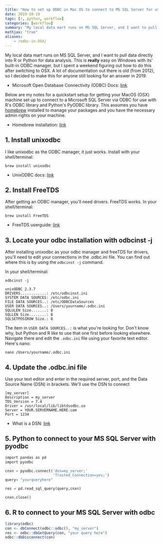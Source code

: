 ```yaml
---
title: "How to set up ODBC in Mac OS to connect to MS SQL Server for use with Python and R"
date: 2019-10-19
tags: [r, python, workflow]
categories: [workflow]
summary: "My local data mart runs on MS SQL Server, and I want to pull data directly into R or Python for data analysis. This is **really** easy on Windows with its' built-in ODBC manager, but I spent a weekend figuring out how to do this after switching to OSX. A lot of documentation out there is old (from 2012), so I decided to make this for anyone still looking for an answer in 2019."
mathjax: "true"
aliases: 
    - /odbc-in-OSX/
---
```


My local data mart runs on MS SQL Server, and I want to pull data directly into R or Python for data analysis. This is **really** easy on Windows with its' built-in ODBC manager, but I spent a weekend figuring out how to do this after switching to OSX. A lot of documentation out there is old (from 2012), so I decided to make this for anyone still looking for an answer in 2019.

* Microsoft Open Database Connectivity (ODBC) Docs: [link](https://docs.microsoft.com/en-us/sql/odbc/reference/what-is-odbc?view=sql-server-ver15)

Below are my notes for a quickstart setup for getting your MacOS (OSX) machine set up to connect to a Microsoft SQL Server via ODBC for use with R's ODBC library and Python's PyODBC library. This assumes you have [homebrew](https://brew.sh) installed to manage your packages and you have the necessary admin rights on your machine.

* Homebrew installation: [link](https://docs.brew.sh/Installation)

## 1. Install unixodbc
I like unixodbc as the ODBC manager, it just works. Install with your shell/terminal:
```console
brew install unixodbc
```
* UnixODBC docs: [link](https://docs.brew.sh/Installation)

## 2. Install FreeTDS
After getting an ODBC manager, you'll need drivers. FreeTDS works.
In your shell/terminal:
```console
brew install FreeTDS
```
* FreeTDS userguide: [link](https://www.freetds.org/userguide/)

## 3. Locate your odbc installation with odbcinst -j
After installing unixodbc as your odbc manager and freeTDS for drivers, you'll need to edit your connections in the .odbc.ini file. You can find out where this is by using the ```odbcinst -j``` command. 

In your shell/terminal:
```console
odbcinst -j

unixODBC 2.3.7
DRIVERS............: /etc/odbcinst.ini
SYSTEM DATA SOURCES: /etc/odbc.ini
FILE DATA SOURCES..: /etc/ODBCDataSources
USER DATA SOURCES..: /Users/yourname/.odbc.ini
SQLULEN Size.......: 8
SQLLEN Size........: 8
SQLSETPOSIROW Size.: 8
```
The item in ```USER DATA SOURCES..:``` is what you're looking for. Don't know why, but Python and R like to use that one first before looking elsewhere. Navigate there and edit the ```.odbc.ini``` file using your favorite text editor. Here's nano:

```console
nano /Users/yourname/.odbc.ini
```

## 4. Update the .odbc.ini file
Use your text editor and enter in the required server, port, and the Data Source Name (DSN) in brackets. We'll use the DSN to connect 

```
[my_server]
Description = my_server
TDS_Version = 7.4
Driver = /usr/local/lib/libtdsodbc.so
Server = YOUR.SERVERNAME.HERE.com
Port = 1234
```

* What is a DSN: [link](https://support.microsoft.com/en-us/help/966849/what-is-a-dsn-data-source-name)

## 5. Python to connect to your MS SQL Server with pyodbc

```python
import pandas as pd
import pyodbc

cnxn = pyodbc.connect('dsn=my_server;'
                      'Trusted_Connection=yes;')
query= "yourqueryhere"

res = pd.read_sql_query(query,cnxn)

cnxn.close()
```

## 6. R to connect to your MS SQL Server with odbc

```r
library(odbc)
con <- dbConnect(odbc::odbc(), "my_server")
res <- odbc::dbGetQuery(con, "your query here")
odbc::dbDisconnect(con)
```
